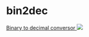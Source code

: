 # bin2dec
<a href="https://m-its.github.io/bin2dec/bin2dec/" target="_blank">Binary to decimal conversor </a>
<img src="https://image.prntscr.com/image/pK3opHAbRPaetZLWdDkZBQ.png">
